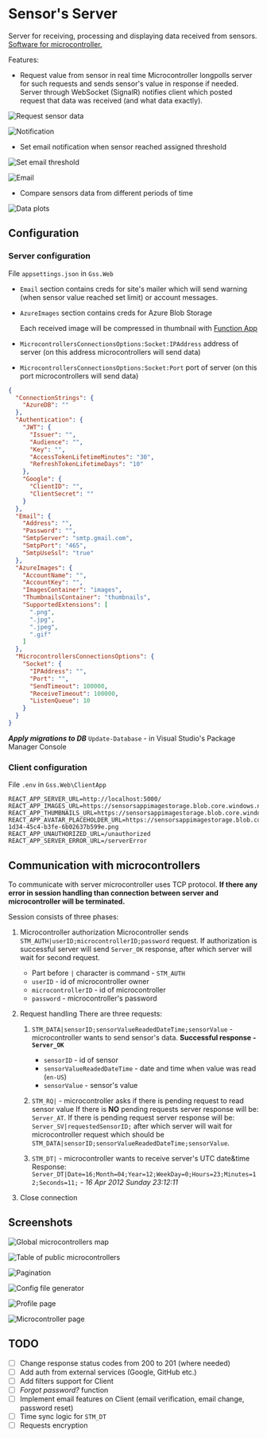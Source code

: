 # Sensor's Server

Server for receiving, processing and displaying data received from sensors. [Software for microcontroller.](https://github.com/N0menIllisLegio/NUCLEO-F401RE-Sensor)

Features:
- Request value from sensor in real time
  Microcontroller longpolls server for such requests and sends sensor's value in response if needed.
  Server through WebSocket (SignalR) notifies client which posted request that data was received (and what data exactly).

![Request sensor data](../images/RequestSensorData.png?raw=true)

![Notification](../images/Notification.png?raw=true)

- Set email notification when sensor reached assigned threshold

![Set email threshold](../images/SetEmailThreshold.png?raw=true)

![Email](../images/EmailThreshold.png?raw=true)

- Compare sensors data from different periods of time

![Data plots](../images/DataPlots.png?raw=true)

## Configuration

### Server configuration

File `appsettings.json` in `Gss.Web`

- `Email` section contains creds for site's mailer which will send warning (when sensor value reached set limit) or account messages.
- `AzureImages` section contains creds for Azure Blob Storage

  Each received image will be compressed in thumbnail with [Function App](https://github.com/N0menIllisLegio/function-image-upload-resize)

- `MicrocontrollersConnectionsOptions:Socket:IPAddress` address of server (on this address microcontrollers will send data)
- `MicrocontrollersConnectionsOptions:Socket:Port` port of server (on this port microcontrollers will send data)

```JSON
{
  "ConnectionStrings": {
    "AzureDB": ""
  },
  "Authentication": {
    "JWT": {
      "Issuer": "",
      "Audience": "",
      "Key": "",
      "AccessTokenLifetimeMinutes": "30",
      "RefreshTokenLifetimeDays": "10"
    },
    "Google": {
      "ClientID": "",
      "ClientSecret": ""
    }
  },
  "Email": {
    "Address": "",
    "Password": "",
    "SmtpServer": "smtp.gmail.com",
    "SmtpPort": "465",
    "SmtpUseSsl": "true"
  },
  "AzureImages": {
    "AccountName": "",
    "AccountKey": "",
    "ImagesContainer": "images",
    "ThumbnailsContainer": "thumbnails",
    "SupportedExtensions": [
      ".png",
      ".jpg",
      ".jpeg",
      ".gif"
    ]
  },
  "MicrocontrollersConnectionsOptions": {
    "Socket": {
      "IPAddress": "",
      "Port": "",
      "SendTimeout": 100000,
      "ReceiveTimeout": 100000,
      "ListenQueue": 10
    }
  }
}
```

***Apply migrations to DB***
`Update-Database` - in Visual Studio's Package Manager Console


### Client configuration

File `.env` in `Gss.Web\ClientApp`

```
REACT_APP_SERVER_URL=http://localhost:5000/
REACT_APP_IMAGES_URL=https://sensorsappimagestorage.blob.core.windows.net/images/
REACT_APP_THUMBNAILS_URL=https://sensorsappimagestorage.blob.core.windows.net/thumbnails/
REACT_APP_AVATAR_PLACEHOLDER_URL=https://sensorsappimagestorage.blob.core.windows.net/images/acf7abad-1d34-45c4-b3fe-6b02637b599e.png
REACT_APP_UNAUTHORIZED_URL=/unauthorized
REACT_APP_SERVER_ERROR_URL=/serverError
```

## Communication with microcontrollers

To communicate with server microcontroller uses TCP protocol.
**If there any error in session handling than connection between server and microcontroller will be terminated.**

Session consists of three phases:
1. Microcontroller authorization
  Microcontroller sends `STM_AUTH|userID;microcontrollerID;password` request. If authorization is successful server will send `Server_OK` response, after which server will wait for second request.
    - Part before `|` character is command - `STM_AUTH`
    - `userID` - id of microcontroller owner
    - `microcontrollerID` - id of microcontroller
    - `password` - microcontroller's password

2. Request handling
  There are three requests:
    1. `STM_DATA|sensorID;sensorValueReadedDateTime;sensorValue` - microcontroller wants to send sensor's data.
      **Successful response - `Server_OK`**
        - `sensorID` - id of sensor
        - `sensorValueReadedDateTime` - date and time when value was read (`en-US`)
        - `sensorValue` - sensor's value

    2. `STM_RQ|` - microcontroller asks if there is pending request to read sensor value
      If there is **NO** pending requests server response will be: `Server_AT`.
      If there is pending request server response will be: `Server_SV|requestedSensorID;` after which server will wait for microcontroller request which should be `STM_DATA|sensorID;sensorValueReadedDateTime;sensorValue`.

    3. `STM_DT|` - microcontroller wants to receive server's UTC date&time
      Response: `Server_DT|Date=16;Month=04;Year=12;WeekDay=0;Hours=23;Minutes=12;Seconds=11;` - *16 Apr 2012 Sunday 23:12:11*

3. Close connection

## Screenshots

![Global microcontrollers map](../images/GlobalMap.png?raw=true)

![Table of public microcontrollers](../images/PublicMCsTable.png?raw=true)

![Pagination](../images/Pagination.png?raw=true)

![Config file generator](../images/ConfigFileGen.png?raw=true)

![Profile page](../images/ProfilePage.png?raw=true)

![Microcontroller page](../images/MicrocontrollerPage.png?raw=true)

## TODO

- [ ] Change response status codes from 200 to 201 (where needed)
- [ ] Add auth from external services (Google, GitHub etc.)
- [ ] Add filters support for Client
- [ ] *Forgot password?* function
- [ ] Implement email features on Client (email verification, email change, password reset)
- [ ] Time sync logic for `STM_DT`
- [ ] Requests encryption
